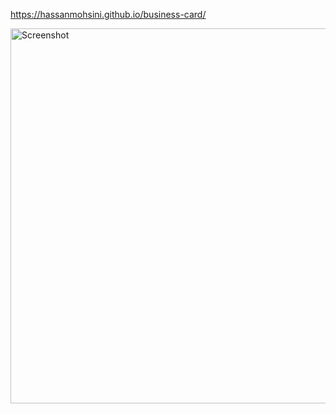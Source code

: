 https://hassanmohsini.github.io/business-card/

<img src="assets/screenshot.png" alt="Screenshot" width="600">
